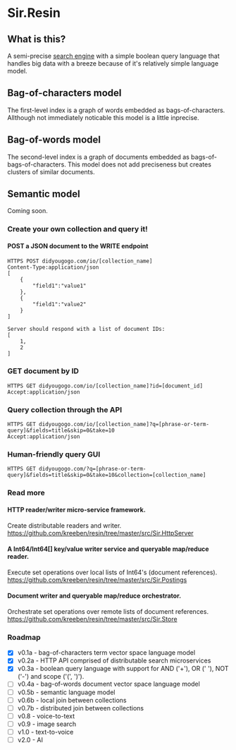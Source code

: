 # Sir.Resin

## What is this?

A semi-precise [search engine](https://didyougogo.com) with a simple boolean query language that handles big data with a breeze because of it's relatively simple language model.

## Bag-of-characters model

The first-level index is a graph of words embedded as bags-of-characters. Allthough not immediately noticable this model is a little inprecise.

## Bag-of-words model

The second-level index is a graph of documents embedded as bags-of-bags-of-characters. This model does not add preciseness but creates clusters of similar documents.

## Semantic model

Coming soon.

### Create your own collection and query it!

#### POST a JSON document to the WRITE endpoint

	HTTPS POST didyougogo.com/io/[collection_name]
	Content-Type:application/json
	[
		{
			"field1":"value1"
		},
		{
			"field1":"value2"
		}
	]

	Server should respond with a list of document IDs:
	[
		1,
		2
	]

### GET document by ID

	HTTPS GET didyougogo.com/io/[collection_name]?id=[document_id]
	Accept:application/json

### Query collection through the API

	HTTPS GET didyougogo.com/io/[collection_name]?q=[phrase-or-term-query]&fields=title&skip=0&take=10
	Accept:application/json

### Human-friendly query GUI

	HTTPS GET didyougogo.com/?q=[phrase-or-term-query]&fields=title&skip=0&take=10&collection=[collection_name]

### Read more

#### HTTP reader/writer micro-service framework.
Create distributable readers and writer.
https://github.com/kreeben/resin/tree/master/src/Sir.HttpServer

#### A Int64/Int64[] key/value writer service and queryable map/reduce reader. 
Execute set operations over local lists of Int64's (document references).  
https://github.com/kreeben/resin/tree/master/src/Sir.Postings

#### Document writer and queryable map/reduce orchestrator. 
Orchestrate set operations over remote lists of document references.   
https://github.com/kreeben/resin/tree/master/src/Sir.Store

### Roadmap

- [x] v0.1a - bag-of-characters term vector space language model
- [x] v0.2a - HTTP API comprised of distributable search microservices
- [x] v0.3a - boolean query language with support for AND ('+'), OR (' '), NOT ('-') and scope ('(', ')').
- [ ] v0.4a - bag-of-words document vector space language model
- [ ] v0.5b - semantic language model
- [ ] v0.6b - local join between collections
- [ ] v0.7b - distributed join between collections
- [ ] v0.8 - voice-to-text
- [ ] v0.9 - image search
- [ ] v1.0 - text-to-voice
- [ ] v2.0 - AI
